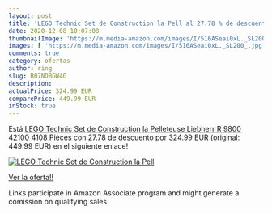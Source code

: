```yaml
---
layout: post
title: 'LEGO Technic Set de Construction la Pell al 27.78 % de descuento'
date: 2020-12-08 10:07:08
thumbnailImage: 'https://m.media-amazon.com/images/I/516ASeai0xL._SL200_.jpg'
images: [ 'https://m.media-amazon.com/images/I/516ASeai0xL._SL200_.jpg' ]
comments: true
category: ofertas
author: ring
slug: B07NDBGW4G
description:
actualPrice: 324.99 EUR
comparePrice: 449.99 EUR
inStock: true
---
```


Está [LEGO Technic Set de Construction la Pelleteuse Liebherr R 9800  42100  4108 Pièces](https://www.amazon.fr/dp/B07NDBGW4G/?tag=tolees0d-21) con 27.78 de descuento por 324.99 EUR (original: 449.99 EUR) en el siguiente enlace!

[![LEGO Technic Set de Construction la Pell](https://m.media-amazon.com/images/I/516ASeai0xL._SL200_.jpg)](https://www.amazon.fr/dp/B07NDBGW4G/?tag=tolees0d-21)

[Ver la oferta!!](https://www.amazon.fr/dp/B07NDBGW4G/?tag=tolees0d-21)

Links participate in Amazon Associate program and might generate a comission on qualifying sales


